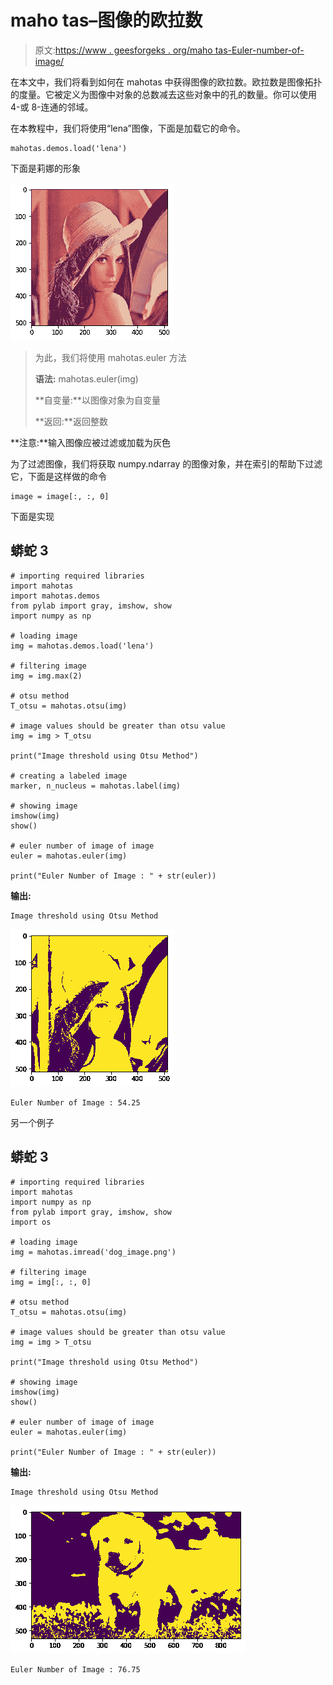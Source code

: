 # maho tas–图像的欧拉数

> 原文:[https://www . geesforgeks . org/maho tas-Euler-number-of-image/](https://www.geeksforgeeks.org/mahotas-euler-number-of-image/)

在本文中，我们将看到如何在 mahotas 中获得图像的欧拉数。欧拉数是图像拓扑的度量。它被定义为图像中对象的总数减去这些对象中的孔的数量。你可以使用 4-或 8-连通的邻域。

在本教程中，我们将使用“lena”图像，下面是加载它的命令。

```
mahotas.demos.load('lena')
```

下面是莉娜的形象

![](img/c6cf4d1584ad896c98148d7fd44b7f25.png)

> 为此，我们将使用 mahotas.euler 方法
> 
> **语法:** mahotas.euler(img)
> 
> **自变量:**以图像对象为自变量
> 
> **返回:**返回整数

**注意:**输入图像应被过滤或加载为灰色

为了过滤图像，我们将获取 numpy.ndarray 的图像对象，并在索引的帮助下过滤它，下面是这样做的命令

```
image = image[:, :, 0]
```

下面是实现

## 蟒蛇 3

```
# importing required libraries
import mahotas
import mahotas.demos
from pylab import gray, imshow, show
import numpy as np

# loading image
img = mahotas.demos.load('lena')

# filtering image
img = img.max(2)

# otsu method
T_otsu = mahotas.otsu(img)  

# image values should be greater than otsu value
img = img > T_otsu

print("Image threshold using Otsu Method")

# creating a labeled image
marker, n_nucleus = mahotas.label(img)

# showing image
imshow(img)
show()

# euler number of image of image
euler = mahotas.euler(img)

print("Euler Number of Image : " + str(euler))
```

**输出:**

```
Image threshold using Otsu Method
```

![](img/af1a498fc91de1bb4de1ff5f7faf7b73.png)

```
Euler Number of Image : 54.25
```

另一个例子

## 蟒蛇 3

```
# importing required libraries
import mahotas
import numpy as np
from pylab import gray, imshow, show
import os

# loading image
img = mahotas.imread('dog_image.png')

# filtering image
img = img[:, :, 0]

# otsu method
T_otsu = mahotas.otsu(img)  

# image values should be greater than otsu value
img = img > T_otsu

print("Image threshold using Otsu Method")

# showing image
imshow(img)
show()

# euler number of image of image
euler = mahotas.euler(img)

print("Euler Number of Image : " + str(euler))
```

**输出:**

```
Image threshold using Otsu Method 
```

![](img/ab80b555f0ab23baeefa960156d3bedc.png)

```
Euler Number of Image : 76.75
```